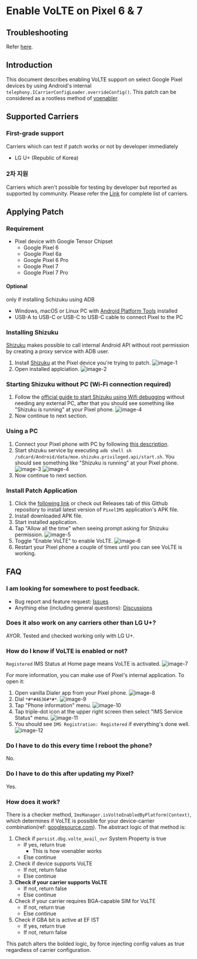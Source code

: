# Enable VoLTE on Pixel 6 & 7

## Troubleshooting

Refer [here](https://github.com/kyujin-cho/pixel-volte-patch/blob/main/docs/troubleshooting.en.md).

## Introduction

This document describes enabling VoLTE support on select Google Pixel devices by using Android's internal `telephony.ICarrierConfigLoader.overrideConfig()`. This patch can be considered as a rootless method of [voenabler](https://github.com/cigarzh/voenabler).

## Supported Carriers

### First-grade support

Carriers which can test if patch works or not by developer immediately

- LG U+ (Republic of Korea)

### 2차 지원

Carriers which aren't possible for testing by developer but reported as supported by community. Please refer the [Link](https://github.com/kyujin-cho/pixel-volte-patch/blob/main/docs/compatibility-chart.en.md) for complete list of carriers.

## Applying Patch

### Requirement

- Pixel device with Google Tensor Chipset
  - Google Pixel 6
  - Google Pixel 6a
  - Google Pixel 6 Pro
  - Google Pixel 7
  - Google Pixel 7 Pro

#### Optional

only if installing Schizuku using ADB

- Windows, macOS or Linux PC with [Android Platform Tools](https://developer.android.com/studio/command-line/adb) installed
- USB-A to USB-C or USB-C to USB-C cable to connect Pixel to the PC

### Installing Shizuku

[Shizuku](https://shizuku.rikka.app/) makes possible to call internal Android API without root permission by creating a proxy service with ADB user.

1. Install [Shizuku](https://play.google.com/store/apps/details?id=moe.shizuku.privileged.api) at the Pixel device you're trying to patch.
   ![image-1](https://github.com/kyujin-cho/pixel-volte-patch/raw/main/assets/Screenshot_20230206-035249.png)
2. Open installed applciation.
   ![image-2](https://github.com/kyujin-cho/pixel-volte-patch/raw/main/assets/Screenshot_20230206-035312.png)

### Starting Shizuku without PC (Wi-Fi connection required)

1. Follow the [official guide to start Shizuku using Wifi debugging](https://shizuku.rikka.app/guide/setup/#start-via-wireless-debugging) without needing any external PC, after that you should see something like "Shizuku is running" at your Pixel phone.
   ![image-4](https://github.com/kyujin-cho/pixel-volte-patch/raw/main/assets/Screenshot_20230206-035351.png)
2. Now continue to next section.

### Using a PC

1. Connect your Pixel phone with PC by following [this description](https://shizuku.rikka.app/guide/setup/#start-by-connecting-to-a-computer).
2. Start shizuku service by executing `adb shell sh /sdcard/Android/data/moe.shizuku.privileged.api/start.sh`. You should see something like "Shizuku is running" at your Pixel phone.
   ![image-3](https://github.com/kyujin-cho/pixel-volte-patch/raw/main/assets/Screenshot%202023-02-06%20at%203.54.00%20AM.png)
   ![image-4](https://github.com/kyujin-cho/pixel-volte-patch/raw/main/assets/Screenshot_20230206-035351.png)
3. Now continue to next section.

### Install Patch Application

1. Click the [following link](https://github.com/kyujin-cho/pixel-volte-patch/releases/download/1.2.5/dev.bluehouse.enablevolte.apk) or check out Releases tab of this Github repository to install latest version of `PixelIMS` application's APK file.
2. Install downloaded APK file.
3. Start installed application.
4. Tap "Allow all the time" when seeing prompt asking for Shizuku permission.
   ![image-5](https://github.com/kyujin-cho/pixel-volte-patch/raw/main/assets/Screenshot_20230208-235239.png)
5. Toggle "Enable VoLTE" to enable VoLTE.
   ![image-6](https://github.com/kyujin-cho/pixel-volte-patch/raw/main/assets/Screenshot_20230208-234343.png)
6. Restart your Pixel phone a couple of times until you can see VoLTE is working.

## FAQ

### I am looking for somewhere to post feedback.

- Bug report and feature request: [Issues](https://github.com/kyujin-cho/pixel-volte-patch)
- Anything else (including general questions): [Discussions](https://github.com/kyujin-cho/pixel-volte-patch/discussions)

### Does it also work on any carriers other than LG U+?

AYOR. Tested and checked working only with LG U+.

### How do I know if VoLTE is enabled or not?

`Registered` IMS Status at Home page means VoLTE is activated.
![image-7](https://github.com/kyujin-cho/pixel-volte-patch/raw/main/assets/Screenshot_20230208-234340.png)

For more information, you can make use of Pixel's internal application. To open it:

1. Open vanilla Dialer app from your Pixel phone.
   ![image-8](https://github.com/kyujin-cho/pixel-volte-patch/raw/main/assets/Screenshot_20230206-035705.png)
2. Dial `*#*#4636#*#*`.
   ![image-9](https://github.com/kyujin-cho/pixel-volte-patch/raw/main/assets/Screenshot_20230206-035701.png)
3. Tap "Phone information" menu.
   ![image-10](https://github.com/kyujin-cho/pixel-volte-patch/raw/main/assets/Screenshot_20230206-035650.png)
4. Tap triple-dot icon at the upper right screen then select "IMS Service Status" menu.
   ![image-11](https://github.com/kyujin-cho/pixel-volte-patch/raw/main/assets/Screenshot_20230206-030524.png)
5. You should see `IMS Registration: Registered` if everything's done well.
   ![image-12](https://github.com/kyujin-cho/pixel-volte-patch/raw/main/assets/Screenshot_20230206-035645.png)

### Do I have to do this every time I reboot the phone?

No.

### Do I have to do this after updating my Pixel?

Yes.

### How does it work?

There is a checker method, `ImsManager.isVolteEnabledByPlatform(Context)`, which determines if VoLTE is possible for your device-carrier combination(ref: [googlesource.com](https://android.googlesource.com/platform/frameworks/opt/net/ims/+/002b204/src/java/com/android/ims/ImsManager.java)). The abstract logic of that method is:

1. Check if `persist.dbg.volte_avail_ovr` System Property is true
   - If yes, return true
     - This is how voenabler works
   - Else continue
2. Check if device supports VoLTE
   - If not, return false
   - Else continue
3. **Check if your carrier supports VoLTE**
   - If not, return false
   - Else continue
4. Check if your carrier requires BGA-capable SIM for VoLTE
   - If not, return true
   - Else continue
5. Check if GBA bit is active at EF IST
   - If yes, return true
   - If not, return false

This patch alters the bolded logic, by force injecting config values as true regardless of carrier configuration.
